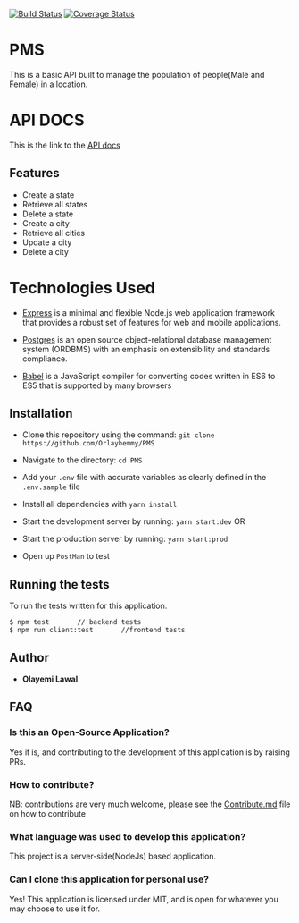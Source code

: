 [![Build Status](https://travis-ci.org/Orlayhemmy/PMS.svg?branch=master)](https://travis-ci.org/Orlayhemmy/PMS)
[![Coverage Status](https://coveralls.io/repos/github/Orlayhemmy/PMS/badge.svg?branch=master)](https://coveralls.io/github/Orlayhemmy/PMS?branch=master)

# PMS
This is a basic API built to manage the population of people(Male and Female) in a location.

# API DOCS
This is the link to the [API docs](https://documenter.getpostman.com/view/4919704/S17xr5rr)

## Features
- Create a state
- Retrieve all states
- Delete a state
- Create a city
- Retrieve all cities
- Update a city
- Delete a city

# Technologies Used
- [Express](https://expressjs.com/)  is a minimal and flexible Node.js web application framework that provides a robust set of features for web and mobile applications.

- [Postgres](https://www.postgresql.org/) is an open source object-relational database management system (ORDBMS) with an emphasis on extensibility and standards compliance.

- [Babel](https://babeljs.io/) is a JavaScript compiler for converting codes written in ES6 to ES5 that is supported by many browsers

## Installation
- Clone this repository using the command:
 ```git clone https://github.com/Orlayhemmy/PMS```
 
- Navigate to the directory:
  ```cd PMS```
- Add your ```.env``` file with accurate variables as clearly defined in the `.env.sample` file
- Install all dependencies with ```yarn install```
- Start the development server by running:
  ```yarn start:dev``` OR
- Start the production server by running:
  ```yarn start:prod```
- Open up `PostMan` to test

## [](#test)Running the tests
To run the tests written for this application.

```
$ npm test       // backend tests
$ npm run client:test       //frontend tests
```

## Author
* **Olayemi Lawal**

## FAQ

### Is this an Open-Source Application?

Yes it is, and contributing to the development of this application is by raising PRs.

### How to contribute?

NB: contributions are very much welcome, please see the [Contribute.md](/Contribute.md) file on how to contribute

### What language was used to develop this application?

This project is a server-side(NodeJs) based application.

### Can I clone this application for personal use?

Yes! This application is licensed under MIT, and is open for whatever you may choose 
to use it for.
